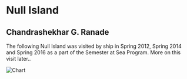 # Null Island

## Chandrashekhar G. Ranade

 The following Null Island was visited by ship in Spring 2012, Spring 2014 and Spring 2016
 as a part of the Semester at Sea Program. More on this visit later..

 ![Chart](https://i.imgur.com/pRZSmXX.png)
